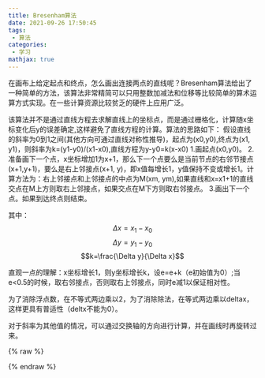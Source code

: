 ```yaml
---
title: Bresenham算法
date: 2021-09-26 17:50:45
tags:
 - 算法
categories:
 - 学习
mathjax: true
---
```


在画布上给定起点和终点，怎么画出连接两点的直线呢？Bresenham算法给出了一种简单的方法，该算法非常精简可以只用整数加减法和位移等比较简单的算术运算方式实现。在一些计算资源比较贫乏的硬件上应用广泛。

<!-- more -->

该算法并不是通过直线方程去求解直线上的坐标点，而是通过栅格化，计算随x坐标变化后y的误差确定,这样避免了直线方程的计算。算法的思路如下：
假设直线的斜率为0到1之间(其他方向可通过直线对称性推导)，起点为(x0,y0),终点为(x1, y1)，则斜率为k=(y1-y0)/(x1-x0),直线方程为y-y0=k(x-x0)
1.画起点(x0,y0)。
2.准备画下一个点，x坐标增加1为x+1，那么下一个点要么是当前节点的右邻节接点(x+1,y+1)，要么是右上邻接点(x+1, y)，即x值每增长1，y值保持不变或增长1。计算方法为：右上邻接点和上邻接点的中点为M(xm, ym),如果直线和x=x1+1的直线交点在M上方则取右上邻接点，如果交点在M下方则取右邻接点。
3.画出下一个点。如果到达终点则结束。 

其中：
$$\Delta x=x_1-x_0$$
$$\Delta y=y_1-y_0$$
$$k=\frac{\Delta y}{\Delta x}$$

直观一点的理解：x坐标增长1，则y坐标增长k，设e=e+k（e初始值为0）;当e<0.5的时候，取右邻接点，否则取右上邻接点，同时e减1以保证相对性。

为了消除浮点数，在不等式两边乘以2，为了消除除法，在等式两边乘以deltax，这样更具有普适性（deltx不能为0）。

对于斜率为其他值的情况，可以通过交换轴的方向进行计算，并在画线时再旋转过来。

{% raw %}

<canvas id="canvas" style="width:100%"></canvas>

<script>
    var canvas = document.getElementById('canvas');
    var ctx = canvas.getContext('2d');

    canvas.width = 1000;
    canvas.height = 1000;

    function line(x0, y0, x1, y1)
{
	var dx = x1 - x0;//x偏移量
	var dy = y1 - y0;//y偏移量
	var ux = dx >0 ? 1 : -1;//x伸展方向
	var uy = dy >0 ? 1 : -1;//y伸展方向
	var dx2 = abs(dx << 1);//x偏移量乘2
	var dy2 = abs(dy << 1);//y偏移量乘2
	if (abs(dx)>abs(dy))//以x为增量方向计算
	{
		var e = -dx; //e = -0.5 * 2 * dx,把e 用2 * dx* e替换
		var x = x0;//起点x坐标
		var y = y0;//起点y坐标
		while (x!=x1+ux)
		{
			draw( x, y);
			e = e + dy2;//来自 2*e*dx= 2*e*dx + 2dy  （原来是 e = e + k）
			if (e > 0)//e是整数且大于0时表示要取右上的点（否则是右下的点） 
			{
				if (y!=y1)
				{
					y += uy;
				}
				e = e - dx2;//2*e*dx = 2*e*dx - 2*dx  (原来是 e = e -1)
			}
			x += ux;
		}
	}
	else
	{//以y为增量方向计算
		var e = -dy; //e = -0.5 * 2 * dy,把e 用2 * dy* e替换
		var x = x0;//起点x坐标
		var y = y0;//起点y坐标
		while (y!=y1+uy)
		{
			draw( x, y);
			e = e + dx2;//来自 2*e*dy= 2*e*dy + 2dy  （原来是 e = e + k）
			if (e > 0)//e是整数且大于0时表示要取右上的点（否则是右下的点） 
			{	
				if (x!=x1)
				{
					x += ux;
				}
				e = e - dy2;//2*e*dy = 2*e*dy - 2*dy  (原来是 e = e -1)
			}
			y += uy;
		}
	}
}

    function abs(v) {
        return v>0?v:-v;
    }

    var animationSteps = [];

    function draw (x, y) {
        // ctx.fillRect(x,y,1,1);
        animationSteps.push({
            x: x,
            y: y
        })
    }

    line(500, 500, 500, 750);
	line(500, 500, 1000, 500);
	line(500, 500, 1000, 750);
    line(500, 500, 0, 150);
    line(500, 500, 0, 750);
    line(500, 500, 1000, 150);

    var timer = setInterval(function () {
        if (animationSteps.length) {
            var point = animationSteps.shift();
            ctx.fillRect(point.x, point.y, 1, 1);
        } else {
            clearInterval(timer);
        }
    }, 10)
</script>

{% endraw %}
